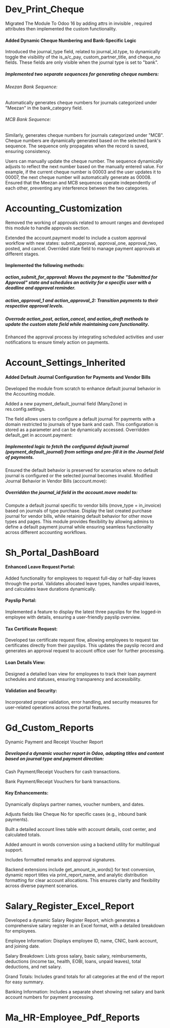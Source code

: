 # Dev_Print_Cheque
Migrated The Module To Odoo 16 by adding attrs in invisible , required attributes then implemented the custom functionality.
#### Added Dynamic Cheque Numbering and Bank-Specific Logic
Introduced the journal_type field, related to journal_id.type, to dynamically toggle the visibility of the is_a/c_pay, custom_partner_title, and cheque_no fields. These fields are only visible when the journal type is set to "bank".
##### Implemented two separate sequences for generating cheque numbers:
###### Meezan Bank Sequence: 
Automatically generates cheque numbers for journals categorized under "Meezan" in the bank_category field.
###### MCB Bank Sequence: 
Similarly, generates cheque numbers for journals categorized under "MCB".
Cheque numbers are dynamically generated based on the selected bank's sequence. The sequence only propagates when the record is saved, ensuring consistency.

Users can manually update the cheque number. The sequence dynamically adjusts to reflect the next number based on the manually entered value. For example, if the current cheque number is 00003 and the user updates it to 00007, the next cheque number will automatically generate as 00008.
Ensured that the Meezan and MCB sequences operate independently of each other, preventing any interference between the two categories.












# Accounting_Customization
Removed the working of approvals related to amount ranges and developed this module to handle approvals section.

Extended the account.payment model to include a custom approval workflow with new states: submit_approval, approval_one, approval_two, posted, and cancel.
Overrided  state field to manage payment approvals at different stages.

#### Implemented the following methods:
##### action_submit_for_approval: Moves the payment to the "Submitted for Approval" state and schedules an activity for a specific user with a deadline and approval reminder.

##### action_approval_1 and action_approval_2: Transition payments to their respective approval levels.

##### Overrode action_post, action_cancel, and action_draft methods to update the custom state field while maintaining core functionality.

Enhanced the approval process by integrating scheduled activities and user notifications to ensure timely action on payments.



# Account_Settings_Inherited
#### Added Default Journal Configuration for Payments and Vendor Bills
Developed the module from scratch to enhance default journal behavior in the Accounting module.

Added a new payment_default_journal field (Many2one) in res.config.settings.

The field allows users to configure a default journal for payments with a domain restricted to journals of type bank and cash.
This configuration is stored as a parameter and can be dynamically accessed.
Overridden default_get in account.payment:

##### Implemented logic to fetch the configured default journal (payment_default_journal) from settings and pre-fill it in the Journal field of payments.
Ensured the default behavior is preserved for scenarios where no default journal is configured or the selected journal becomes invalid.
Modified Journal Behavior in Vendor Bills (account.move):

##### Overridden the journal_id field in the account.move model to:
Compute a default journal specific to vendor bills (move_type = in_invoice) based on journals of type purchase.
Display the last created purchase journal for vendor bills, while retaining default behavior for other move types and pages.
This module provides flexibility by allowing admins to define a default payment journal while ensuring seamless functionality across different accounting workflows.


# Sh_Portal_DashBoard
#### Enhanced Leave Request Portal: 
Added functionality for employees to request full-day or half-day leaves through the portal. Validates allocated leave types, handles unpaid leaves, and calculates leave durations dynamically.

#### Payslip Portal: 
Implemented a feature to display the latest three payslips for the logged-in employee with details, ensuring a user-friendly payslip overview.

#### Tax Certificate Request: 
Developed tax certificate request flow, allowing employees to request tax certificates directly from their payslips. This updates the payslip record and generates an approval request to account office user for further processing.
#### Loan Details View: 
Designed a detailed loan view for employees to track their loan payment schedules and statuses, ensuring transparency and accessibility.

#### Validation and Security: 
Incorporated proper validation, error handling, and security measures for user-related operations across the portal features.


# Gd_Custom_Reports 
Dynamic Payment and Receipt Voucher Report
##### Developed a dynamic voucher report in Odoo, adapting titles and content based on journal type and payment direction:

Cash Payment/Receipt Vouchers for cash transactions.

Bank Payment/Receipt Vouchers for bank transactions.

#### Key Enhancements:
Dynamically displays partner names, voucher numbers, and dates.

Adjusts fields like Cheque No for specific cases (e.g., inbound bank payments).

Built a detailed account lines table with account details, cost center, and calculated totals.

Added amount in words conversion using a backend utility for multilingual support.

Includes formatted remarks and approval signatures.

Backend extensions include get_amount_in_words() for text conversion, dynamic report titles via print_report_name, and analytic distribution formatting for clear account allocations. This ensures clarity and flexibility across diverse payment scenarios.










# Salary_Register_Excel_Report
Developed a dynamic Salary Register Report, which generates a comprehensive salary register in an Excel format, with a detailed breakdown for employees.

Employee Information: Displays employee ID, name, CNIC, bank account, and joining date.

Salary Breakdown: Lists gross salary, basic salary, reimbursements, deductions (income tax, health, EOBI, loans, unpaid leaves), total deductions, and net salary.

Grand Totals: Includes grand totals for all categories at the end of the report for easy summary.

Banking Information: Includes a separate sheet showing net salary and bank account numbers for payment processing.






# Ma_HR-Employee_Pdf_Reports













